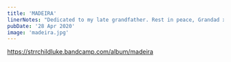 ```yaml
---
title: 'MADEIRA'
linerNotes: "Dedicated to my late grandfather. Rest in peace, Grandad x (Please don't rap over these beats)"
pubDate: '28 Apr 2020'
image: 'madeira.jpg'
---
```


https://strrchildluke.bandcamp.com/album/madeira
